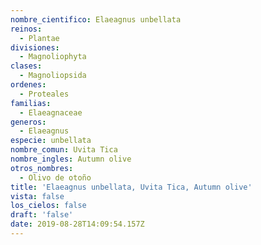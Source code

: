 ```yaml
---
nombre_cientifico: Elaeagnus unbellata
reinos:
  - Plantae
divisiones:
  - Magnoliophyta
clases:
  - Magnoliopsida
ordenes:
  - Proteales
familias:
  - Elaeagnaceae
generos:
  - Elaeagnus
especie: unbellata
nombre_comun: Uvita Tica
nombre_ingles: Autumn olive
otros_nombres:
  - Olivo de otoño
title: 'Elaeagnus unbellata, Uvita Tica, Autumn olive'
vista: false
los_cielos: false
draft: 'false'
date: 2019-08-28T14:09:54.157Z
---
```


